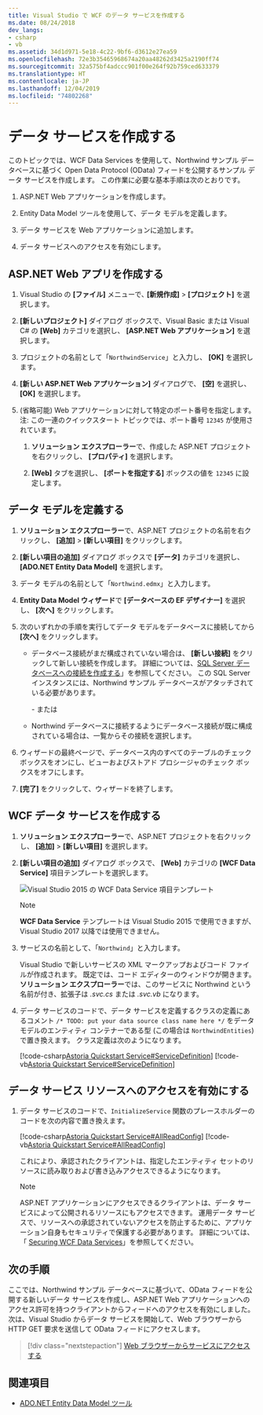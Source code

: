 ```yaml
---
title: Visual Studio で WCF のデータ サービスを作成する
ms.date: 08/24/2018
dev_langs:
- csharp
- vb
ms.assetid: 34d1d971-5e18-4c22-9bf6-d3612e27ea59
ms.openlocfilehash: 72e3b35465968674a20aa48262d3425a2190ff74
ms.sourcegitcommit: 32a575bf4adccc901f00e264f92b759ced633379
ms.translationtype: HT
ms.contentlocale: ja-JP
ms.lasthandoff: 12/04/2019
ms.locfileid: "74802268"
---
```

# <a name="create-the-data-service"></a>データ サービスを作成する

このトピックでは、WCF Data Services を使用して、Northwind サンプル データベースに基づく Open Data Protocol (OData) フィードを公開するサンプル データ サービスを作成します。 この作業に必要な基本手順は次のとおりです。

1. ASP.NET Web アプリケーションを作成します。

2. Entity Data Model ツールを使用して、データ モデルを定義します。

3. データ サービスを Web アプリケーションに追加します。

4. データ サービスへのアクセスを有効にします。

## <a name="create-the-aspnet-web-app"></a>ASP.NET Web アプリを作成する

1. Visual Studio の **[ファイル]** メニューで､ **[新規作成]**  >  **[プロジェクト]** を選択します。

1. **[新しいプロジェクト]** ダイアログ ボックスで、Visual Basic または Visual C# の **[Web]** カテゴリを選択し、 **[ASP.NET Web アプリケーション]** を選択します。

1. プロジェクトの名前として「`NorthwindService`」と入力し、 **[OK]** を選択します。

1. **[新しい ASP.NET Web アプリケーション]** ダイアログで、 **[空]** を選択し、 **[OK]** を選択します。

1. (省略可能) Web アプリケーションに対して特定のポート番号を指定します。 注: この一連のクイックスタート トピックでは、ポート番号 `12345` が使用されています。

    1. **ソリューション エクスプローラー**で、作成した ASP.NET プロジェクトを右クリックし、 **[プロパティ]** を選択します。

    2. **[Web]** タブを選択し、 **[ポートを指定する]** ボックスの値を `12345` に設定します。

## <a name="define-the-data-model"></a>データ モデルを定義する

1. **ソリューション エクスプローラー**で、ASP.NET プロジェクトの名前を右クリックし、 **[追加]**  >  **[新しい項目]** をクリックします。

2. **[新しい項目の追加]** ダイアログ ボックスで **[データ]** カテゴリを選択し、 **[ADO.NET Entity Data Model]** を選択します。

3. データ モデルの名前として「`Northwind.edmx`」と入力します。

4. **Entity Data Model ウィザード**で **[データベースの EF デザイナー]** を選択し、 **[次へ]** をクリックします。

5. 次のいずれかの手順を実行してデータ モデルをデータベースに接続してから **[次へ]** をクリックします。

    - データベース接続がまだ構成されていない場合は、 **[新しい接続]** をクリックして新しい接続を作成します。 詳細については、[SQL Server データベースへの接続を作成する](https://docs.microsoft.com/previous-versions/visualstudio/visual-studio-2008/s4yys16a(v=vs.90))」を参照してください。 この SQL Server インスタンスには、Northwind サンプル データベースがアタッチされている必要があります。

         \- または

    - Northwind データベースに接続するようにデータベース接続が既に構成されている場合は、一覧からその接続を選択します。

6. ウィザードの最終ページで、データベース内のすべてのテーブルのチェック ボックスをオンにし、ビューおよびストアド プロシージャのチェック ボックスをオフにします。

7. **[完了]** をクリックして、ウィザードを終了します。

## <a name="create-the-wcf-data-service"></a>WCF データ サービスを作成する

1. **ソリューション エクスプローラー**で、ASP.NET プロジェクトを右クリックし、 **[追加]**  >  **[新しい項目]** を選択します。

2. **[新しい項目の追加]** ダイアログ ボックスで、 **[Web]** カテゴリの **[WCF Data Service]** 項目テンプレートを選択します。

   ![Visual Studio 2015 の WCF Data Service 項目テンプレート](./media/wcf-data-service-item-template.png)

   > [!NOTE]
   > **WCF Data Service** テンプレートは Visual Studio 2015 で使用できますが、Visual Studio 2017 以降では使用できません。

3. サービスの名前として、「`Northwind`」と入力します。

     Visual Studio で新しいサービスの XML マークアップおよびコード ファイルが作成されます。 既定では、コード エディターのウィンドウが開きます。 **ソリューション エクスプローラー**では、このサービスに Northwind という名前が付き、拡張子は *.svc.cs* または *.svc.vb* になります。

4. データ サービスのコードで、データ サービスを定義するクラスの定義にあるコメント `/* TODO: put your data source class name here */` をデータ モデルのエンティティ コンテナーである型 (この場合は `NorthwindEntities`) で置き換えます。 クラス定義は次のようになります。

     [!code-csharp[Astoria Quickstart Service#ServiceDefinition](../../../../samples/snippets/csharp/VS_Snippets_Misc/astoria_quickstart_service/cs/northwind.svc.cs#servicedefinition)]
     [!code-vb[Astoria Quickstart Service#ServiceDefinition](../../../../samples/snippets/visualbasic/VS_Snippets_Misc/astoria_quickstart_service/vb/northwind.svc.vb#servicedefinition)]

## <a name="enable-access-to-data-service-resources"></a>データ サービス リソースへのアクセスを有効にする

1. データ サービスのコードで、`InitializeService` 関数のプレースホルダーのコードを次の内容で置き換えます。

     [!code-csharp[Astoria Quickstart Service#AllReadConfig](../../../../samples/snippets/csharp/VS_Snippets_Misc/astoria_quickstart_service/cs/northwind.svc.cs#allreadconfig)]
     [!code-vb[Astoria Quickstart Service#AllReadConfig](../../../../samples/snippets/visualbasic/VS_Snippets_Misc/astoria_quickstart_service/vb/northwind.svc.vb#allreadconfig)]

     これにより、承認されたクライアントは、指定したエンティティ セットのリソースに読み取りおよび書き込みアクセスできるようになります。

    > [!NOTE]
    > ASP.NET アプリケーションにアクセスできるクライアントは、データ サービスによって公開されるリソースにもアクセスできます。 運用データ サービスで、リソースへの承認されていないアクセスを防止するために、アプリケーション自身もセキュリティで保護する必要があります。 詳細については、「 [Securing WCF Data Services](securing-wcf-data-services.md)」を参照してください。

## <a name="next-steps"></a>次の手順

ここでは、Northwind サンプル データベースに基づいて、OData フィードを公開する新しいデータ サービスを作成し、ASP.NET Web アプリケーションへのアクセス許可を持つクライアントからフィードへのアクセスを有効にしました。 次は、Visual Studio からデータ サービスを開始して、Web ブラウザーから HTTP GET 要求を送信して OData フィードにアクセスします。

> [!div class="nextstepaction"]
> [Web ブラウザーからサービスにアクセスする](accessing-the-service-from-a-web-browser-wcf-data-services-quickstart.md)

## <a name="see-also"></a>関連項目

- [ADO.NET Entity Data Model ツール](https://docs.microsoft.com/previous-versions/dotnet/netframework-4.0/bb399249(v=vs.100))
